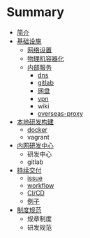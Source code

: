 # Summary

* [简介](README.md)
* [基础设施](build/README.md)
  * [网络设置](build/net.md)
  * [物理机容器化](build/docker.md)
  * [内部服务](build/service.md)
    * [dns](build/dns.md)
    * [gitlab](build/gitlab.md)
    * [网盘](build/pan.md)
    * [vpn](build/vpn.md)
    * wiki
    * [overseas-proxy](build/proxy.md)
* [本地研发构建](docker.md)
  * [docker](docker/docker.md)
  * vagrant
* [内网研发中心](center.md)
  * 研发中心
  * gitlab
* [持续交付](cd.md)
  * [issue](cd/issue.md)
  * [workflow](cd/workflow.md)
  * [CI/CD](cd/cicd.md)
  * [例子](cd/example.md)
* [制度规范](zhi-du-gui-fan.md)
  * 规章制度
  * 研发规范

